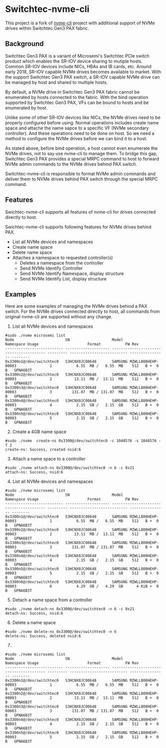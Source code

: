 # Switchtec-nvme-cli
This project is a fork of [nvme-cli][0] project with additional support of NVMe drives within Switchtec Gen3 PAX fabric.

## Background
Switchtec Gen3 PAX is a variant of Microsemi's Switchtec PCIe switch product which enables the SR-IOV device sharing to mutiple hosts. Common SR-IOV devices include NICs, HBAs and IB cards, etc. Around early 2018, SR-IOV capable NVMe drives becomes available to market. With the support Switchtec Gen3 PAX switch, a SR-IOV capable NVMe drive can be managed by host and shared to multiple hosts.

By default, a NVMe drive in Switchtec Gen3 PAX fabric cannot be enumerated by hosts connected to the fabric. With the bind operation supported by Switchtec Gen3 PAX, VFs can be bound to hosts and be enumerated by host.

Unlike some of other SR-IOV devices like NICs, the NVMe drives need to be properly configured before using. Normal operations includes create name space and attache the name sapce to a specific VF (NVMe secondary controller). And these operations need to be done on host. So we need a method to configure the NVMe drives before we can bind it to a host. 

As stated above, before bind operation, a host cannot even enumerate the NVMe drives, not to say use nvme-cli to manage them. To bridge this gap, Switchtec Gen3 PAX provides a special MRPC command to host to forward NVMe admin commands to the NVMe drives behind PAX switch. 

Switchtec-nvme-cli is responsible to format NVMe admin commands and deliver them to NVMe drives behind PAX switch through the special MRPC command.

## Features
Swichtec-nvme-cli supports all features of nvme-cli for drives connected directly to host.

Swichtec-nvme-cli supports following features for NVMe drives behind PAX.
- List all NVMe devices and namespaces
- Create name space
- Delete name space
- Attaches a namespace to requested controller(s)
	- Deletes a namespace from the controller
	- Send NVMe Identify Controller
	- Send NVMe Identify Namespace, display structure
	- Send NVMe Identify List, display structure

## Examples
Here are some examples of managing the NVMe drives behind a PAX switch. For the NVMe drives connected directly to host, all commands from original nvme-cli are supported without any change.
1. List all NVMe devices and namespaces
```
#sudo ./nvme microsemi list
Node                       SN                   Model                                    Namespace Usage                      Format           FW Rev
-------------------------- -------------------- ---------------------------------------- --------- -------------------------- ---------------- --------
0x3300n1@/dev/switchtec0   S3HCNX0JC00648       SAMSUNG MZWLL800HEHP-00003               1           6.55  MB /   6.55  MB    512   B +  0 B   GPNA6B3T
0x3300n2@/dev/switchtec0   S3HCNX0JC00648       SAMSUNG MZWLL800HEHP-00003               2          13.11  MB /  13.11  MB    512   B +  0 B   GPNA6B3T
0x3300n3@/dev/switchtec0   S3HCNX0JC00648       SAMSUNG MZWLL800HEHP-00003               3         131.07  MB / 131.07  MB    512   B +  0 B   GPNA6B3T
0x3300n4@/dev/switchtec0   S3HCNX0JC00648       SAMSUNG MZWLL800HEHP-00003               4           2.15  GB /   2.15  GB    512   B +  0 B   GPNA6B3T
0x3300n5@/dev/switchtec0   S3HCNX0JC00648       SAMSUNG MZWLL800HEHP-00003               5           2.15  GB /   2.15  GB    512   B +  0 B   GPNA6B3T

```
2. Create a 4GB name space
```
#sudo ./nvme  create-ns 0x3300@/dev/switchtec0 -c 1048576 -s 1048576 -f 2
create-ns: Success, created nsid:6
```
3. Attach a name space to a controller
```
#sudo ./nvme attach-ns 0x3300@/dev/switchtec0 -n 6 -c 0x21
attach-ns: Success, nsid:6
```
4. List all NVMe devices and namespaces
```
#sudo ./nvme microsemi list
Node                       SN                   Model                                    Namespace Usage                      Format           FW Rev
-------------------------- -------------------- ---------------------------------------- --------- -------------------------- ---------------- --------
0x3300n1@/dev/switchtec0   S3HCNX0JC00648       SAMSUNG MZWLL800HEHP-00003               1           6.55  MB /   6.55  MB    512   B +  0 B   GPNA6B3T
0x3300n2@/dev/switchtec0   S3HCNX0JC00648       SAMSUNG MZWLL800HEHP-00003               2          13.11  MB /  13.11  MB    512   B +  0 B   GPNA6B3T
0x3300n3@/dev/switchtec0   S3HCNX0JC00648       SAMSUNG MZWLL800HEHP-00003               3         131.07  MB / 131.07  MB    512   B +  0 B   GPNA6B3T
0x3300n4@/dev/switchtec0   S3HCNX0JC00648       SAMSUNG MZWLL800HEHP-00003               4           2.15  GB /   2.15  GB    512   B +  0 B   GPNA6B3T
0x3300n5@/dev/switchtec0   S3HCNX0JC00648       SAMSUNG MZWLL800HEHP-00003               5           2.15  GB /   2.15  GB    512   B +  0 B   GPNA6B3T
0x3300n6@/dev/switchtec0   S3HCNX0JC00648       SAMSUNG MZWLL800HEHP-00003               6           4.29  GB /   4.29  GB      4 KiB +  0 B   GPNA6B3T
```
5. Detach a name space from a controller
```
#sudo ./nvme detach-ns 0x3300@/dev/switchtec0 -n 6 -c 0x21
detach-ns: Success, nsid:6
```
6. Delete a name space
```
#sudo ./nvme delete-ns 0x3300@/dev/switchtec0 -n 6
delete-ns: Success, deleted nsid:6
```
7. 
```
#sudo ./nvme microsemi list
Node                       SN                   Model                                    Namespace Usage                      Format           FW Rev
-------------------------- -------------------- ---------------------------------------- --------- -------------------------- ---------------- --------
0x3300n1@/dev/switchtec0   S3HCNX0JC00648       SAMSUNG MZWLL800HEHP-00003               1           6.55  MB /   6.55  MB    512   B +  0 B   GPNA6B3T
0x3300n2@/dev/switchtec0   S3HCNX0JC00648       SAMSUNG MZWLL800HEHP-00003               2          13.11  MB /  13.11  MB    512   B +  0 B   GPNA6B3T
0x3300n3@/dev/switchtec0   S3HCNX0JC00648       SAMSUNG MZWLL800HEHP-00003               3         131.07  MB / 131.07  MB    512   B +  0 B   GPNA6B3T
0x3300n4@/dev/switchtec0   S3HCNX0JC00648       SAMSUNG MZWLL800HEHP-00003               4           2.15  GB /   2.15  GB    512   B +  0 B   GPNA6B3T
0x3300n5@/dev/switchtec0   S3HCNX0JC00648       SAMSUNG MZWLL800HEHP-00003               5           2.15  GB /   2.15  GB    512   B +  0 B   GPNA6B3T
```

[0]: https://github.com/linux-nvme/nvme-cli
